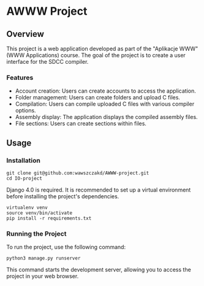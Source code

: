# AWWW Project

## Overview

This project is a web application developed as part of the "Aplikacje WWW" (WWW
Applications) course. The goal of the project is to create a user interface for
the SDCC compiler.

### Features

- Account creation: Users can create accounts to access the application.
- Folder management: Users can create folders and upload C files.
- Compilation: Users can compile uploaded C files with various compiler options.
- Assembly display: The application displays the compiled assembly files.
- File sections: Users can create sections within files.

## Usage

### Installation

```shell
git clone git@github.com:wawszczakd/AWWW-project.git
cd IO-project
```

Django 4.0 is required. It is recommended to set up a virtual environment before
installing the project's dependencies.

```shell
virtualenv venv
source venv/bin/activate
pip install -r requirements.txt
```

### Running the Project

To run the project, use the following command:

```shell
python3 manage.py runserver
```

This command starts the development server, allowing you to access the project
in your web browser.
